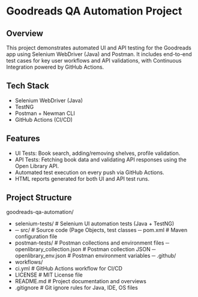 # Goodreads QA Automation Project

## Overview
This project demonstrates automated UI and API testing for the Goodreads app using Selenium WebDriver (Java) and Postman. It includes end-to-end test cases for key user workflows and API validations, with Continuous Integration powered by GitHub Actions.

## Tech Stack
- Selenium WebDriver (Java)
- TestNG
- Postman + Newman CLI
- GitHub Actions (CI/CD)

## Features
- UI Tests: Book search, adding/removing shelves, profile validation.
- API Tests: Fetching book data and validating API responses using the Open Library API.
- Automated test execution on every push via GitHub Actions.
- HTML reports generated for both UI and API test runs.

## Project Structure
goodreads-qa-automation/
- selenium-tests/            # Selenium UI automation tests (Java + TestNG)
- ─ src/                   # Source code (Page Objects, test classes
─ pom.xml                # Maven configuration file
- postman-tests/             # Postman collections and environment files
─ openlibrary_collection.json   # Postman collection JSON
─ openlibrary_env.json          # Postman environment variables
─ .github/
- workflows/
- ci.yml             # GitHub Actions workflow for CI/CD
- LICENSE                    # MIT License file
- README.md                  # Project documentation and overviews
- .gitignore                 # Git ignore rules for Java, IDE, OS files
